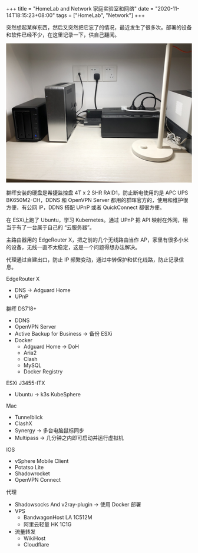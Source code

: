 +++
title = "HomeLab and Network 家庭实验室和网络"
date = "2020-11-14T18:15:23+08:00"
tags = ["HomeLab", "Network"]
+++

突然想起某样东西，然后又突然把它忘了的情况，最近发生了很多次。部署的设备和软件已经不少，在这里记录一下，供自己翻阅。

![](/images/20201114195243.png)

群晖安装的硬盘是希捷监控盘 4T x 2 SHR RAID1，防止断电使用的是 APC UPS BK650M2-CH，DDNS 和 OpenVPN Server 都用的群晖官方的，使用和维护很方便，有公网 IP，DDNS 搭配 UPnP 或者 QuickConnect 都很方便。

在 ESXi上跑了 Ubuntu，学习 Kubernetes。通过 UPnP 把 API 映射在外网，相当于有了一台属于自己的 “云服务器”。

主路由器用的 EdgeRouter X，把之前的几个无线路由当作 AP，家里有很多小米的设备，无线一直不太稳定，这是一个问题得想办法解决。

代理通过自建出口，防止 IP 频繁变动，通过中转保护和优化线路，防止记录信息。

EdgeRouter X
* DNS -> Adguard Home
* UPnP

群晖 DS718+
 *  DDNS
 *  OpenVPN Server
 *  Active Backup for Business -> 备份 ESXi
 *  Docker
    * Adguard Home -> DoH
    * Aria2
    * Clash
    * MySQL
    * Docker Registry

ESXi J3455-ITX
* Ubuntu -> k3s KubeSphere

Mac
* Tunnelblick
* ClashX
* Synergy -> 多台电脑鼠标同步
* Multipass -> 几分钟之内即可启动并运行虚拟机
    
IOS
* vSphere Mobile Client
* Potatso Lite
* Shadowrocket
* OpenVPN Connect

代理
* Shadowsocks And v2ray-plugin -> 使用 Docker 部署
* VPS
    * BandwagonHost LA 1C512M
    * 阿里云轻量 HK 1C1G
* 流量转发
    * WikiHost
    * Cloudflare

